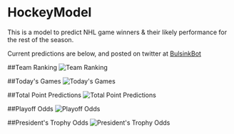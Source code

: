 # HockeyModel

This is a model to predict NHL game winners & their likely performance for the rest of the season. 

Current predictions are below, and posted on twitter at [BulsinkBot](https://www.twitter.com/BulsinkB)

##Team Ranking
![Team Ranking](predicion_results/graphics/current_rating.png)

##Today's Games
![Today's Games](predicion_results/graphics/today_odds.png)

##Total Point Predictions
![Total Point Predictions](predicion_results/graphics/point_predict.png)

##Playoff Odds
![Playoff Odds](predicion_results/graphics/playoff_odds.png)

##President's Trophy Odds
![President's Trophy Odds](predicion_results/graphics/president_odds.png)



